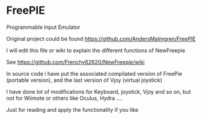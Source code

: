 FreePIE
=======

Programmable Input Emulator
 
Original project could be found https://github.com/AndersMalmgren/FreePIE

I will edit this file or wiki to explain the different functions of NewFreepie

See https://github.com/Frenchy62620/NewFreepie/wiki

In source code i have put the associated compilated version of FreePie (portable version), and the last version of Vjoy (virtual joystick)

I have done lot of modifications for Keyboard, joystick, Vjoy and so on, but not for Wiimote or others like Oculus, Hydra ....

Just for reading and apply the functionality if you like
